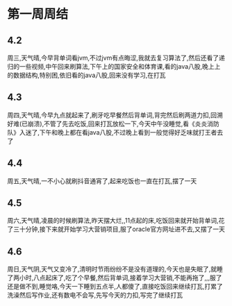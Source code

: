 # 第一周周结

## 4.2
  周三,天气晴,今早背单词看jvm,不过jvm有点晦涩,我就去复习算法了,然后还看了递归的一些视频,中午回来刷算法,下午上的国家安全和体育课,看的java八股,晚上上的数据结构,特别困,依旧看的java八股,回来没有学习,在打瓦
  
## 4.3
  周四,天气晴,今早九点就起来了,刷牙吃早餐然后背单词,背完然后刷两道力扣,回溯好难(已崩溃),不管了先去吃饭,回来打瓦放松一下,今天中午没睡觉,看《炎炎消防队》入迷了,下午和晚上都在看java八股,不过晚上看到一般觉得好乏味就打王者去了

## 4.4
  周五,天气晴,一不小心就刷抖音通宵了,起来吃饭也一直在打瓦,摆了一天

## 4.5
  周六,天气晴,凌晨的时候刷算法,昨天摆大烂,,11点起的床,吃饭回来就开始背单词,花了三十分钟,接下来就开始学习大营销项目,服了oracle官方网址进不去,又摆了一天

## 4.6
  周日,天气阴,天气又变冷了,清明时节雨纷纷不是没有道理的,今天也是失眠了,就睡了两小时,八点起床了,吃了个早餐,然后背单词,接着学习大营销,不能再拖了,,,服了还是做不到,睡觉咯,今天一下睡到五点半,人都傻了,直接吃饭回来继续打瓦,打累了洗澡然后写作业,还有数电不会写,先写今天的力扣,写完了继续打瓦